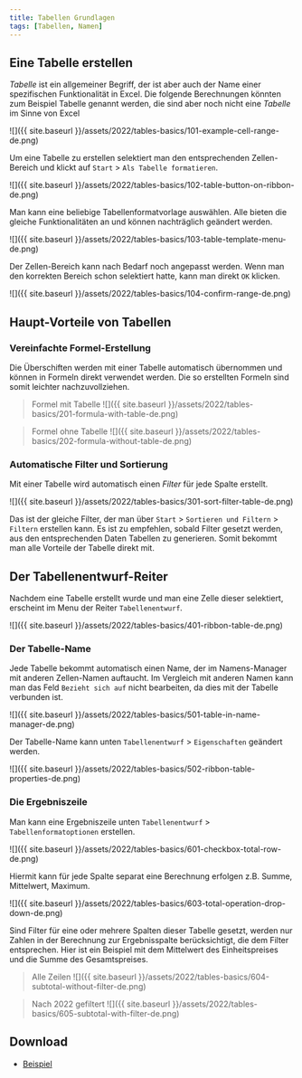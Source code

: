 ```yaml
---
title: Tabellen Grundlagen
tags: [Tabellen, Namen]
---
```


## Eine Tabelle erstellen

*Tabelle* ist ein allgemeiner Begriff, der ist aber auch der Name einer spezifischen Funktionalität in Excel.
Die folgende Berechnungen könnten zum Beispiel Tabelle genannt werden, die sind aber noch nicht eine *Tabelle* im Sinne von Excel 

![]({{ site.baseurl }}/assets/2022/tables-basics/101-example-cell-range-de.png)

Um eine Tabelle zu erstellen selektiert man den entsprechenden Zellen-Bereich und klickt auf `Start` > `Als Tabelle formatieren`.

![]({{ site.baseurl }}/assets/2022/tables-basics/102-table-button-on-ribbon-de.png)

Man kann eine beliebige Tabellenformatvorlage auswählen.
Alle bieten die gleiche Funktionalitäten an und können nachträglich geändert werden.

![]({{ site.baseurl }}/assets/2022/tables-basics/103-table-template-menu-de.png)

Der Zellen-Bereich kann nach Bedarf noch angepasst werden.
Wenn man den korrekten Bereich schon selektiert hatte, kann man direkt `OK` klicken.

![]({{ site.baseurl }}/assets/2022/tables-basics/104-confirm-range-de.png)

## Haupt-Vorteile von Tabellen 

### Vereinfachte Formel-Erstellung

Die Überschiften werden mit einer Tabelle automatisch übernommen und können in Formeln direkt verwendet werden.
Die so erstellten Formeln sind somit leichter nachzuvollziehen. 

> Formel mit Tabelle
> ![]({{ site.baseurl }}/assets/2022/tables-basics/201-formula-with-table-de.png)

> Formel ohne Tabelle
> ![]({{ site.baseurl }}/assets/2022/tables-basics/202-formula-without-table-de.png)

### Automatische Filter und Sortierung

Mit einer Tabelle wird automatisch einen *Filter* für jede Spalte erstellt.

![]({{ site.baseurl }}/assets/2022/tables-basics/301-sort-filter-table-de.png)

Das ist der gleiche Filter, der man über `Start` > `Sortieren und Filtern` > `Filtern` erstellen kann. 
Es ist zu empfehlen, sobald Filter gesetzt werden, aus den entsprechenden Daten Tabellen zu generieren.
Somit bekommt man alle Vorteile der Tabelle direkt mit.

## Der Tabellenentwurf-Reiter

Nachdem eine Tabelle erstellt wurde und man eine Zelle dieser selektiert, erscheint im Menu der Reiter `Tabellenentwurf`.

![]({{ site.baseurl }}/assets/2022/tables-basics/401-ribbon-table-de.png)

### Der Tabelle-Name

Jede Tabelle bekommt automatisch einen Name, der im Namens-Manager mit anderen Zellen-Namen auftaucht.
Im Vergleich mit anderen Namen kann man das Feld `Bezieht sich auf` nicht bearbeiten, da dies mit der Tabelle verbunden ist.

![]({{ site.baseurl }}/assets/2022/tables-basics/501-table-in-name-manager-de.png)

Der Tabelle-Name kann unten `Tabellenentwurf` > `Eigenschaften` geändert werden.

![]({{ site.baseurl }}/assets/2022/tables-basics/502-ribbon-table-properties-de.png)

### Die Ergebniszeile

Man kann eine Ergebniszeile unten `Tabellenentwurf` > `Tabellenformatoptionen` erstellen.

![]({{ site.baseurl }}/assets/2022/tables-basics/601-checkbox-total-row-de.png)

Hiermit kann für jede Spalte separat eine Berechnung erfolgen z.B. Summe, Mittelwert, Maximum. 

![]({{ site.baseurl }}/assets/2022/tables-basics/603-total-operation-drop-down-de.png)

Sind Filter für eine oder mehrere Spalten dieser Tabelle gesetzt, werden nur Zahlen in der Berechnung zur Ergebnisspalte berücksichtigt, die dem Filter entsprechen.
Hier ist ein Beispiel mit dem Mittelwert des Einheitspreises und die Summe des Gesamtspreises.

> Alle Zeilen
> ![]({{ site.baseurl }}/assets/2022/tables-basics/604-subtotal-without-filter-de.png)

> Nach 2022 gefiltert
> ![]({{ site.baseurl }}/assets/2022/tables-basics/605-subtotal-with-filter-de.png)

## Download

- [Beispiel](/assets/2022/tables-basics/01-tables-basics-example-de.xlsx)
